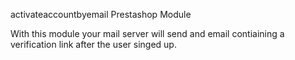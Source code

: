 activateaccountbyemail
Prestashop Module

With this module your mail server will send and email contiaining a verification link after the user singed up.
